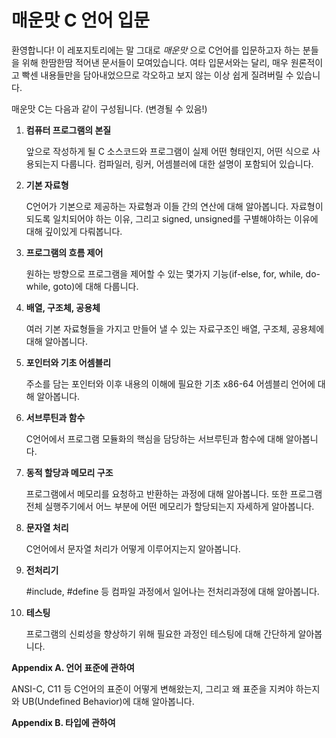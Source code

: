 # 매운맛 C 언어 입문
환영합니다! 이 레포지토리에는 말 그대로 _매운맛_ 으로 C언어를 입문하고자 하는 분들을 위해 한땀한땀 적어낸 문서들이 모여있습니다. 여타 입문서와는 달리, 매우 원론적이고 빡센 내용들만을 담아내었으므로 각오하고 보지 않는 이상 쉽게 질려버릴 수 있습니다.

매운맛 C는 다음과 같이 구성됩니다. (변경될 수 있음!)

 1. **컴퓨터 프로그램의 본질**
    
    앞으로 작성하게 될 C 소스코드와 프로그램이 실제 어떤 형태인지, 어떤 식으로 사용되는지 다룹니다. 컴파일러, 링커, 어셈블러에 대한 설명이 포함되어 있습니다.
    
 2. **기본 자료형**
 
    C언어가 기본으로 제공하는 자료형과 이들 간의 연산에 대해 알아봅니다. 자료형이 되도록 일치되어야 하는 이유, 그리고 signed, unsigned를 구별해야하는 이유에 대해 깊이있게 다뤄봅니다.

 3. **프로그램의 흐름 제어**
    
    원하는 방향으로 프로그램을 제어할 수 있는 몇가지 기능(if-else, for, while, do-while, goto)에 대해 다룹니다. 
    
 4. **배열, 구조체, 공용체**

    여러 기본 자료형들을 가지고 만들어 낼 수 있는 자료구조인 배열, 구조체, 공용체에 대해 알아봅니다.

 5. **포인터와 기초 어셈블리**

    주소를 담는 포인터와 이후 내용의 이해에 필요한 기초 x86-64 어셈블리 언어에 대해 알아봅니다.

 6. **서브루틴과 함수**

    C언어에서 프로그램 모듈화의 핵심을 담당하는 서브루틴과 함수에 대해 알아봅니다.
   
 7. **동적 할당과 메모리 구조**
   
    프로그램에서 메모리를 요청하고 반환하는 과정에 대해 알아봅니다. 또한 프로그램 전체 실행주기에서 어느 부분에 어떤 메모리가 할당되는지 자세하게 알아봅니다.
   
 8. **문자열 처리**
 
    C언어에서 문자열 처리가 어떻게 이루어지는지 알아봅니다.
 
 9. **전처리기**

    #include, #define 등 컴파일 과정에서 일어나는 전처리과정에 대해 알아봅니다.
   
 9. **테스팅**  
 
    프로그램의 신뢰성을 향상하기 위해 필요한 과정인 테스팅에 대해 간단하게 알아봅니다.

**Appendix A. 언어 표준에 관하여**

ANSI-C, C11 등 C언어의 표준이 어떻게 변해왔는지, 그리고 왜 표준을 지켜야 하는지와 UB(Undefined Behavior)에 대해 알아봅니다.

**Appendix B. 타입에 관하여**

  
